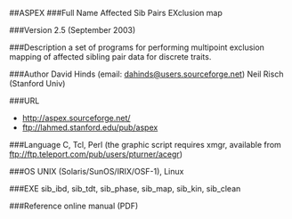 ##ASPEX
###Full Name
Affected Sib Pairs EXclusion map

###Version
2.5 (September 2003)

###Description
a set of programs for performing multipoint exclusion mapping of affected sibling pair data for discrete traits.

###Author
David Hinds (email: dahinds@users.sourceforge.net) Neil Risch (Stanford Univ)

###URL
* http://aspex.sourceforge.net/
*  ftp://lahmed.stanford.edu/pub/aspex

###Language
C, Tcl, Perl (the graphic script requires xmgr, available from ftp://ftp.teleport.com/pub/users/pturner/acegr)

###OS
UNIX (Solaris/SunOS/IRIX/OSF-1), Linux

###EXE
sib_ibd, sib_tdt, sib_phase, sib_map, sib_kin, sib_clean

###Reference
online manual (PDF)


